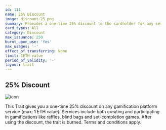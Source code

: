 ```yaml
---
id: 111
name: 25% Discount
image: discount-25.png
summary: Provides a one-time 25% discount to the cardholder for any service on the Ether Cards gamification platform.
card_types: All
category: Discount
max_issuance: 250
burnt_upon_use: 'Yes'
max_usages: '-'
effect_of_transferring: None
limit: 1ETH value
period_of_validity: '-'
layout: trait
---
```


## 25% Discount

![icon](/assets/images/trait-icons/{{page.image}})

This Trait gives you a one-time 25% discount on any gamification platform service (max: 1 ETH value). Services include both creating and participating in gamifications like raffles, blind bags and set-completion games. After using the discount, the trait is burned. Terms and conditions apply.
